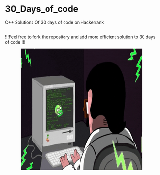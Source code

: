 # 30_Days_of_code
C++ Solutions Of 30 days of code on Hackerrank
<br><br>

!!!Feel free to fork the repository and add more efficient solution to 30 days of code !!!
<br>
<center><img src = "giphy.gif" height=400 width=400></center>
